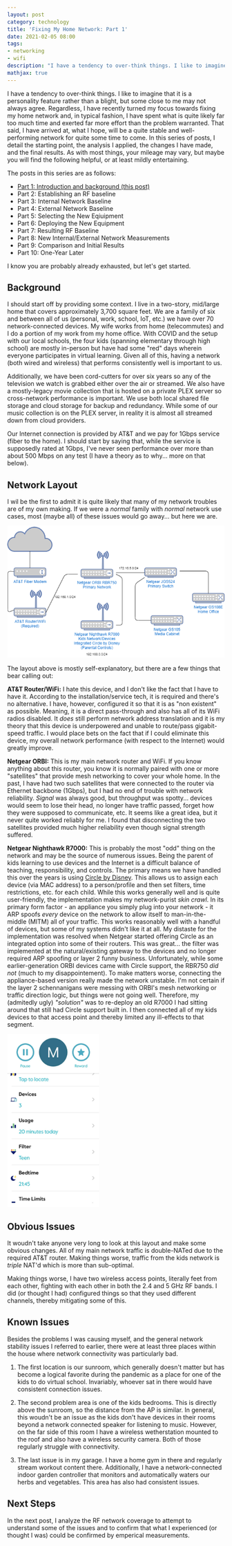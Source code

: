 ```yaml
---
layout: post
category: technology
title: 'Fixing My Home Network: Part 1'
date: 2021-02-05 08:00
tags:
- networking
- wifi
description: "I have a tendency to over-think things. I like to imagine that it is a personality feature rather than a blight, but some close to me may not always agree. Regardless, I have recently turned my focus towards fixing my home network and, in typical fashion, I have spent what is quite likely far too much time and exerted far more effort than the problem warranted. That said, I have arrived at, what I hope, will be a quite stable and well-performing network for quite some time to come. In this series of posts, I detail the starting point, the analysis I applied, the changes I have made, and the final results"
mathjax: true
---
```


I have a tendency to over-think things. I like to imagine that it is a personality feature rather than a blight, but some close to me may not always agree. Regardless, I have recently turned my focus towards fixing my home network and, in typical fashion, I have spent what is quite likely far too much time and exerted far more effort than the problem warranted. That said, I have arrived at, what I hope, will be a quite stable and well-performing network for quite some time to come. In this series of posts, I detail the starting point, the analysis I applied, the changes I have made, and the final results. As with most things, your mileage may vary, but maybe you will find the following helpful, or at least mildly entertaining.

The posts in this series are as follows:

* [Part 1: Introduction and background (this post)](https://robgillen.com/technology/2021/02/05/fix-home-network-part-1/)
* Part 2: Establishing an RF baseline
* Part 3: Internal Network Baseline
* Part 4: External Network Baseline
* Part 5: Selecting the New Eqiuipment
* Part 6: Deploying the New Equipment
* Part 7: Resulting RF Baseline
* Part 8: New Internal/External Network Measurements
* Part 9: Comparison and Initial Results
* Part 10: One-Year Later

I know you are probably already exhausted, but let's get started.

## Background

I should start off by providing some context. I live in a two-story, mid/large home that covers approximately 3,700 square feet. We are a family of six and between all of us (personal, work, school, IoT, etc.) we have over 70 network-connected devices. My wife works from home (telecommutes) and I do a portion of my work from my home office. With COVID and the setup with our local schools, the four kids (spanning elementary through high school) are mostly in-person but have had some "red" days wherein everyone participates in virtual learning. Given all of this, having a network (both wired and wireless) that performs consistently well is important to us. 

Additionally, we have been cord-cutters for over six years so any of the television we watch is grabbed either over the air or streamed. We also have a mostly-legacy movie collection that is hosted on a private PLEX server so cross-network performance is important. We use both local shared file storage and cloud storage for backup and redundancy. While some of our music collection is on the PLEX server, in reality it is almost all streamed down from cloud providers.

Our Internet connection is provided by AT&T and we pay for 1Gbps service (fiber to the home). I should start by saying that, while the service is supposedly rated at 1Gbps, I've never seen performance over more than about 500 Mbps on any test (I have a theory as to why... more on that below). 

## Network Layout

I wil be the first to admit it is quite likely that many of my network troubles are of my own making. If we were a _normal_ family with _normal_ network use cases, most (maybe all) of these issues would go away... but here we are.

![Home Network Initial Layout](/images/homenetworkstart.png)

The layout above is mostly self-explanatory, but there are a few things that bear calling out:

__AT&T Router/WiFi:__ I hate this device, and I don't like the fact that I have to have it. According to the installation/service tech, it is required and there's no alternative. I have, however, configured it so that it is as "non existent" as possible. Meaning, it is a direct pass-through and also has all of its WiFi radios disabled. It *does* still perform network address translation and it is my theory that this device is underpowered and unable to route/pass gigabit-speed traffic. I would place bets on the fact that if I could eliminate this device, my overall network performance (with respect to the Internet) would greatly improve. 

__Netgear ORBI:__ This is my main network router and WiFi. If you know anything about this router, you know it is normally paired with one or more "satellites" that provide mesh networking to cover your whole home. In the past, I have had two such satellites that were connected to the router via Ethernet backbone (1Gbps), but I had no end of trouble with network reliability. _Signal_ was always good, but throughput was spotty... devices would seem to lose their head, no longer have traffic passed, forget how they were supposed to communicate, etc. It seems like a great idea, but it never quite worked reliably for me. I found that disconnecting the two satellites provided much higher reliability even though signal strength suffered.

__Netgear Nighthawk R7000:__ This is probably the most "odd" thing on the network and may be the source of numerous issues. Being the parent of kids learning to use devices and the Internet is a difficult balance of teaching, responsibility, and controls. The primary means we have handled this over the years is using [Circle by Disney](https://meetcircle.com/). This allows us to assign each device (via MAC address) to a person/profile and then set filters, time restrictions, etc. for each child. While this works generally well and is quite user-friendly, the implementation makes my network-purist *skin crawl*. In its primary form factor - an appliance you simply plug into your network - it ARP spoofs *every* device on the network to allow itself to man-in-the-middle (MITM) all of your traffic. This works reasonably well with a handful of devices, but some of my systems didn't like it at all. My distaste for the implementation was resolved when Netgear started offering Circle as an integrated option into some of their routers. This was great... the filter was implemented at the natural/existing gateway to the devices and no longer required ARP spoofing or layer 2 funny business. Unfortunately, while some earlier-generation ORBI devices came with Circle support, the RBR750 *did not* (much to my disappointement). To make matters worse, connecting the appliance-based version really made the network unstable. I'm not certain if the layer 2 schennanigans were messing with ORBI's mesh networking or traffic direction logic, but things were not going well. Therefore, my (admitedly ugly) _"solution"_ was to re-deploy an old R7000 I had sitting around that still had Circle support built in. I then connected all of my kids devices to that access point and thereby limited any ill-effects to that segment.

<img src="/images/circle.jpg" height="400">

## Obvious Issues

It woudn't take anyone very long to look at this layout and make some obvious changes. All of my main network traffic is double-NATed due to the required AT&T router. Making things worse, traffic from the kids network is _triple_ NAT'd which is more than sub-optimal. 

Making things worse, I have two wireless access points, literally feet from each other, fighting with each other in both the 2.4 and 5 GHz RF bands. I did (or thought I had) configured things so that they used different channels, thereby mitigating some of this.

## Known Issues

Besides the problems I was causing myself, and the general network stability issues I referred to earlier, there were at least three places within the house where network connectivity was particularly bad.

1. The first location is our sunroom, which generally doesn't matter but has become a logical favorite during the pandemic as a place for one of the kids to do virtual school. Invariably, whoever sat in there would have consistent connection issues.

1. The second problem area is one of the kids bedrooms. This is directly above the sunroom, so the distance from the AP is similar. In general, this woudn't be an issue as the kids don't have devices in their rooms beyond a network connected speaker for listening to music. However, on the far side of this room I have a wireless wetherstation mounted to the roof and also have a wireless security camera. Both of those regularly struggle with connectivity.

1. The last issue is in my garage. I have a home gym in there and regularly stream workout content there. Additionally, I have a network-connected indoor garden controller that monitors and automatically waters our herbs and vegetables. This area has also had consistent issues.

## Next Steps

In the next post, I analyze the RF network coverage to attempt to understand some of the issues and to confirm that what I experienced (or thought I was) could be confirmed by emperical measurements.
